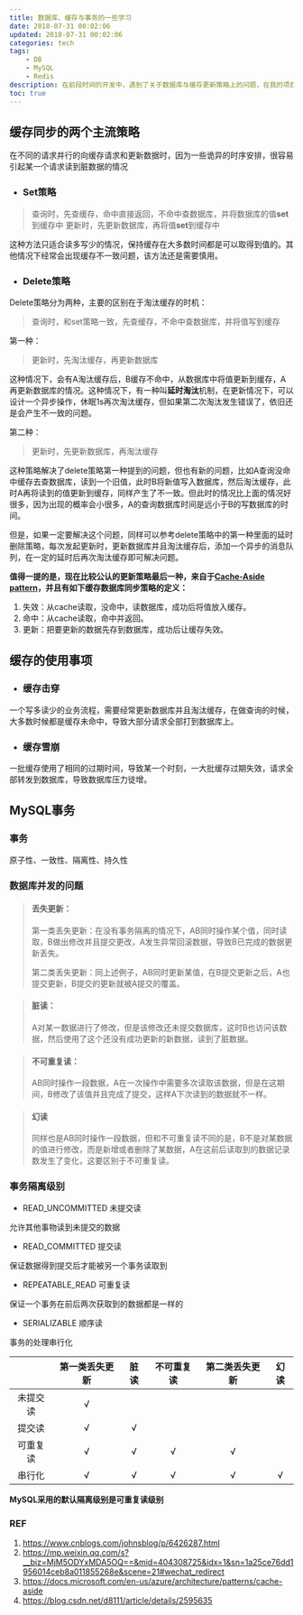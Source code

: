 ```yaml
---
title: 数据库、缓存与事务的一些学习
date: 2018-07-31 00:02:06
updated: 2018-07-31 00:02:06
categories: tech
tags: 
	- DB
	- MySQL
	- Redis
description: 在前段时间的开发中，遇到了关于数据库与缓存更新策略上的问题，在我的项目中可能不涉及多线程的高频读写和高一致性要求，但了解数据库的这些相关知识还是很有必要的。文中也包括一些数据库的事务隔离级别，缓存的一些使用等。
toc: true
---
```



## 缓存同步的两个主流策略

在不同的请求并行的向缓存请求和更新数据时，因为一些诡异的时序安排，很容易引起某一个请求读到脏数据的情况

* ### Set策略
> 查询时，先查缓存，命中直接返回，不命中查数据库，并将数据库的值**set**到缓存中
> 更新时，先更新数据库，再将值**set**到缓存中

这种方法只适合读多写少的情况，保持缓存在大多数时间都是可以取得到值的。其他情况下经常会出现缓存不一致问题，该方法还是需要慎用。

* ### Delete策略

Delete策略分为两种，主要的区别在于淘汰缓存的时机：
> 查询时，和set策略一致，先查缓存，不命中查数据库，并将值写到缓存

第一种：
> 更新时，先淘汰缓存，再更新数据库

这种情况下，会有A淘汰缓存后，B缓存不命中，从数据库中将值更新到缓存，A再更新数据库的情况。这种情况下，有一种叫**延时淘汰**机制，在更新情况下，可以设计一个异步操作，休眠1s再次淘汰缓存，但如果第二次淘汰发生错误了，依旧还是会产生不一致的问题。

第二种：
> 更新时，先更新数据库，再淘汰缓存

这种策略解决了delete策略第一种提到的问题，但也有新的问题，比如A查询没命中缓存去查数据库，读到一个旧值，此时B将新值写入数据库，然后淘汰缓存，此时A再将读到的值更新到缓存，同样产生了不一致。但此时的情况比上面的情况好很多，因为出现的概率会小很多，A的查询数据库时间是远小于B的写数据库的时间。

但是，如果一定要解决这个问题，同样可以参考delete策略中的第一种里面的延时删除策略，每次发起更新时，更新数据库并且淘汰缓存后，添加一个异步的消息队列，在一定的延时后再次淘汰缓存即可解决问题。

**值得一提的是，现在比较公认的更新策略最后一种，来自于[Cache-Aside pattern](https://docs.microsoft.com/en-us/azure/architecture/patterns/cache-aside)，并且有如下缓存数据库同步策略的定义：**
1. 失效：从cache读取，没命中，读数据库，成功后将值放入缓存。
2. 命中：从cache读取，命中并返回。
3. 更新：把要更新的数据先存到数据库，成功后让缓存失效。

## 缓存的使用事项

* ### 缓存击穿

一个写多读少的业务流程，需要经常更新数据库并且淘汰缓存，在做查询的时候，大多数时候都是缓存未命中，导致大部分请求全部打到数据库上。

* ### 缓存雪崩

一批缓存使用了相同的过期时间，导致某一个时刻，一大批缓存过期失效，请求全部转发到数据库，导致数据库压力徒增。

## MySQL事务

### 事务

原子性、一致性、隔离性、持久性

### 数据库并发的问题

>#### 丢失更新：
>第一类丢失更新：在没有事务隔离的情况下，AB同时操作某个值，同时读取，B做出修改并且提交更改，A发生异常回滚数据，导致B已完成的数据更新丢失。
>
>第二类丢失更新：同上述例子，AB同时更新某值，在B提交更新之后，A也提交更新，B提交的更新就被A提交的覆盖。


>#### 脏读：
>A对某一数据进行了修改，但是该修改还未提交数据库，这时B也访问该数据，然后使用了这个还没有成功更新的新数据，读到了脏数据。

>#### 不可重复读：
>AB同时操作一段数据，A在一次操作中需要多次读取该数据，但是在这期间，B修改了该值并且完成了提交，这样A下次读到的数据就不一样。

>#### 幻读
>同样也是AB同时操作一段数据，但和不可重复读不同的是，B不是对某数据的值进行修改，而是新增或者删除了某数据，A在这前后读取到的数据记录数发生了变化，这要区别于不可重复读。

### 事务隔离级别
* READ_UNCOMMITTED 未提交读

允许其他事物读到未提交的数据

* READ_COMMITTED 提交读

保证数据得到提交后才能被另一个事务读取到

* REPEATABLE_READ 可重复读

保证一个事务在前后两次获取到的数据都是一样的

* SERIALIZABLE 顺序读

事务的处理串行化

||第一类丢失更新|脏读|不可重复读|第二类丢失更新|幻读|
|:---:|:---:|:---:|:---:|:---:|:---:|
|未提交读|√|||||
|提交读|√|√||||
|可重复读|√|√|√|√||
|串行化|√|√|√|√|√|

**MySQL采用的默认隔离级别是可重复读级别**

### REF
1. https://www.cnblogs.com/johnsblog/p/6426287.html
2. https://mp.weixin.qq.com/s?__biz=MjM5ODYxMDA5OQ==&mid=404308725&idx=1&sn=1a25ce76dd1956014ceb8a011855268e&scene=21#wechat_redirect
3. https://docs.microsoft.com/en-us/azure/architecture/patterns/cache-aside
4. https://blog.csdn.net/d8111/article/details/2595635